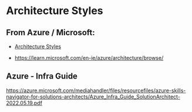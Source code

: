 # Architecture Styles

## From Azure / Microsoft:

- [Architecture Styles](https://learn.microsoft.com/en-ie/azure/architecture/guide/architecture-styles/?wt.mc_id=rmskilling_azclr_onboarding_inproduct_gdc)

- https://learn.microsoft.com/en-ie/azure/architecture/browse/


## Azure - Infra Guide

https://azure.microsoft.com/mediahandler/files/resourcefiles/azure-skills-navigator-for-solutions-architects/Azure_Infra_Guide_SolutionArchitect-2022.05.19.pdf


